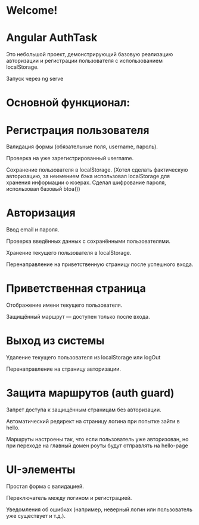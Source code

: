 # Welcome!

# Angular AuthTask

Это небольшой проект, демонстрирующий базовую реализацию авторизации и регистрации пользователя с использованием localStorage.

Запуск через ng serve

# Основной функционал:

# Регистрация пользователя

Валидация формы (обязательные поля, username, пароль).

Проверка на уже зарегистрированный username.

Сохранение пользователя в localStorage. (Хотел сделать фактическую авторизацию, за неимением бэка использовал localStorage для хранения информации о юзерах. Сделал шифрование пароля, использовал базовый btoa())

# Авторизация

Ввод email и пароля.

Проверка введённых данных с сохранёнными пользователями.

Хранение текущего пользователя в localStorage.

Перенаправление на приветственную страницу после успешного входа.

# Приветственная страница

Отображение имени текущего пользователя.

Защищённый маршрут — доступен только после входа.

# Выход из системы

Удаление текущего пользователя из localStorage или logOut

Перенаправление на страницу авторизации.

# Защита маршрутов (auth guard)

Запрет доступа к защищённым страницам без авторизации.

Автоматический редирект на страницу логина при попытке зайти в hello.

Маршруты настроены так, что если пользователь уже авторизован, но при переходе на главный домен роуты будут отправлять на hello-page

# UI-элементы

Простая форма с валидацией.

Переключатель между логином и регистрацией.

Уведомления об ошибках (например, неверный логин или пользователь уже существует и т.д.).
